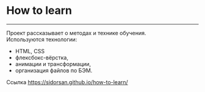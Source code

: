# How to learn 
------
Проект рассказывает о методах и технике обучения.  
Используются технологии:
- HTML, CSS
- флексбокс-вёрстка,
- анимации и трансформации,
- организация файлов по БЭМ.

Ссылка https://sidorsan.github.io/how-to-learn/
